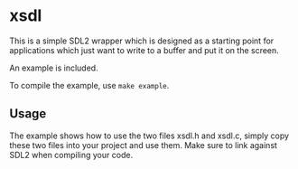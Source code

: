 xsdl
====
This is a simple SDL2 wrapper which is designed as a starting point for
applications which just want to write to a buffer and put it on the screen.

An example is included.

To compile the example, use `make example`.

Usage
-----
The example shows how to use the two files xsdl.h and xsdl.c, simply copy these
two files into your project and use them. Make sure to link against SDL2 when
compiling your code.
